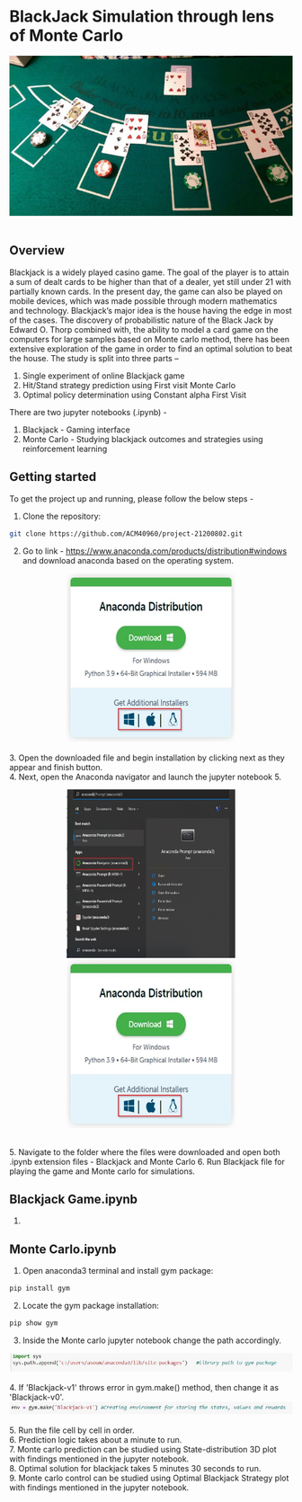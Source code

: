 # BlackJack Simulation through lens of Monte Carlo
<div align="center">
  <img src="images/how-do-you-play-blackjack.jpg">
 </div>
 <br>
 
## Overview

Blackjack is a widely played casino game. The goal of the player is to attain a sum of dealt cards to be higher than that of a dealer, yet still under 21 with partially known cards. In the present day, the game can also be played on mobile devices, which was made possible through modern mathematics and technology. Blackjack’s major idea is the house having the edge in most of the cases. The discovery of probabilistic nature of the Black Jack by Edward O. Thorp combined with, the ability to model a card game on the computers for large samples based on Monte carlo method, there has been extensive exploration of the game in order to find an optimal solution to beat the house. The study is split into three parts – 

1.	Single experiment of online Blackjack game
2.	Hit/Stand strategy prediction using First visit Monte Carlo
3.	Optimal policy determination using Constant alpha First Visit

There are two jupyter notebooks (.ipynb) - 

1. Blackjack - Gaming interface
2. Monte Carlo - Studying blackjack outcomes and strategies using reinforcement learning

## Getting started 

To get the project up and running, please follow the below steps - 

1. Clone the repository: 
```sh 
git clone https://github.com/ACM40960/project-21200802.git
  ```
2. Go to link - https://www.anaconda.com/products/distribution#windows and download anaconda based on the operating system. 
<div align="center">
  <img src="images/Anaconda.jpg" width="300" height="300">
 </div>
<br> 
3. Open the downloaded file and begin installation by clicking next as they appear and finish button.
<br> 
4. Next, open the Anaconda navigator and launch the jupyter notebook 
5. <div align="center">
  <p float="left">
  <img src="images/navigation.jpg" width="300" height="300">
  <img src="images/Anaconda.jpg" width="300" height="300">
  </p>
  </div>
  <br>
5. Navigate to the folder where the files were downloaded and open both .ipynb extension files - Blackjack and Monte Carlo 
6. Run Blackjack file for playing the game and Monte carlo for simulations. 

## Blackjack Game.ipynb
1. 
 
## Monte Carlo.ipynb

1. Open anaconda3 terminal and install gym package: 
```sh 
pip install gym
  ```
2. Locate the gym package installation: 
```sh 
pip show gym
  ```
3. Inside the Monte carlo jupyter notebook change the path accordingly.
<div align="center">
  <img src="images/path.jpg">
 </div>
<br> 
4. If 'Blackjack-v1' throws error in gym.make() method, then change it as 'Blackjack-v0'.
<div align="center">
  <img src="images/gym.jpg">
 </div>
<br>
5. Run the file cell by cell in order. 
<br>
6. Prediction logic takes about a minute to run. 
<br>
7. Monte carlo prediction can be studied using State-distribution 3D plot with findings mentioned in the jupyter notebook.
<br> 
8. Optimal solution for blackjack takes 5 minutes 30 seconds to run. 
<br>
9. Monte carlo control can be studied using Optimal Blackjack Strategy plot with findings mentioned in the jupyter notebook. 
